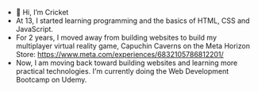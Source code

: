 - 👋 Hi, I’m Cricket
- At 13, I started learning programming and the basics of HTML, CSS and JavaScript.
- For 2 years, I moved away from building websites to build my multiplayer virtual reality game, Capuchin Caverns on the Meta Horizon Store: https://www.meta.com/experiences/6832105786812201/  
- Now, I am moving back toward building websites and learning more practical technologies. I'm currently doing the Web Development Bootcamp on Udemy. 

<!---
--->
